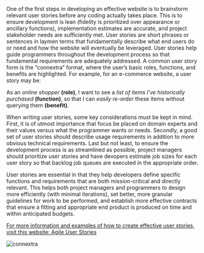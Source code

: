 One of the first steps in developing an effective website is to brainstorm relevant user stories before any coding actually takes place.  This is to ensure development is lean (fidelity is prioritized over appearance or ancillary functions), implementation estimates are accurate, and project stakeholder needs are sufficiently met.  User stories are short phrases or sentences in laymen terms that fundamentally describe what end users do or need and how the website will eventually be leveraged.  User stories help guide programmers throughout the development process so that fundamental requirements are adequately addressed.  A common user story form is the “connextra” format, where the user’s basic roles, functions, and benefits are highlighted.  For example, for an e-commerce website, a user story may be:

As an *online shopper* **(role)**, I want to see a *list of items I've historically purchased* **(function)**, so that I can *easily re-order* these items without querying them **(benefit)**.
  
When writing user stories, some key considerations must be kept in mind. First, it is of utmost importance that focus be placed on domain experts and their values versus what the programmer wants or needs.  Secondly, a good set of user stories should describe usage requirements in addition to more obvious technical requirements.  Last but not least, to ensure the development process is as streamlined as possible, project managers should prioritize user stories and have devopers estimate job sizes for each user story so that backlog job queues are executed in the appropriate order.  

User stories are essential in that they help developers define specific functions and requirements that are both mission-critical and directly relevant.  This helps both project managers and programmers to design more efficiently (with minimal iterations), set better, more granular guidelines for work to be performed, and establish more effective contracts that ensure a fitting and appropriate end product is produced on time and within anticipated budgets.       

[For more information and examples of how to create effective user stories, visit this website: Agile User Stories](www.agilemodeling.com/artifacts/userStory.htm)

![connextra](https://cloud.githubusercontent.com/assets/9614418/5132802/f0b6e742-70cd-11e4-871e-c04ea1ab1ba9.jpg)


